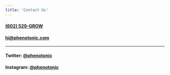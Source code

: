 ```yaml
---
title: 'Contact Us'
---
```


#### [(602) 529-GROW](tel:+16025294769)

#### [hi@phenotonic.com](mailto:hi@phenotonic.com)

<hr />

#### Twitter: [@phenotonic](http://twitter.com/phenotonic)

#### Instagram: [@phenotonic](http://instagram.com/phenotonic)